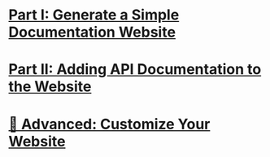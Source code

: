 ﻿# [Part I: Generate a Simple Documentation Website](walkthrough_create_a_docfx_project.md)
# [Part II: Adding API Documentation to the Website](walkthrough_create_a_docfx_project_2.md)
# [🔧 Advanced: Customize Your Website](advanced_walkthrough.md)